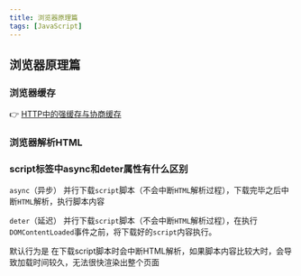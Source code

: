 ```yaml
---
title: 浏览器原理篇
tags: [JavaScript]
---
```



## 浏览器原理篇

### 浏览器缓存

:point_right: [HTTP中的强缓存与协商缓存](https://juejin.cn/post/7101942484543995934)

### 浏览器解析HTML



### script标签中async和deter属性有什么区别

`async`（异步） 并行下载`script`脚本（不会中断`HTML`解析过程），下载完毕之后中断`HTML`解析，执行脚本内容

`deter`（延迟） 并行下载`script`脚本（不会中断`HTML`解析过程），在执行`DOMContentLoaded`事件之前，将下载好的`script`内容执行。

默认行为是 在下载script脚本时会中断HTML解析，如果脚本内容比较大时，会导致加载时间较久，无法很快渲染出整个页面

[<script>: The Script element](https://developer.mozilla.org/en-US/docs/Web/HTML/Element/script)

#### 动态添加

还有一种情况，通过`createElement`方法创建`script`标签，默认`async`属性为`true`

如果你想要按照`script`标签添加的顺序执行，请`script.async=false`

```html
<script>
  console.log('script1')

  const script1 = document.createElement('script');
  script.async = false;
  script.src = 'foo.js';
  document.body.appendChild(script1);

  const script2 = document.createElement('script');
  script2.async = false;
  script2.src = 'bar.js';
  document.body.appendChild(script2);
</script>
<script>console.log('script2')</script>
<!--
    script1
    script2
    foo
    bar
 -->
```

### Load和DOMContentLoad区别

- 页面中的DOM元素，CSS，JS，包含图片加载完成后触发Load事件
- 当HTML被加载解析完成之后，触发DOMContentLoad事件（比Load事件先触发，无需其他事件，如图片加载，CSS...）

> 在需要操作DOM的时候可以在DOMContentLoaded操作，如果涉及到图片这类资源内容需要在load事件中处理

### 浏览器自动填充

很多浏览器会会在DOMContentLoaded中自动填充表单，例如上一次您在某个网页上输入了账号密码并在浏览器保存了这一份数据，那么下一次在加载这个网页时浏览器就会在DOMContentLoaded事件中自动填充保存的数据